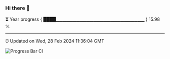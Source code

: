 ### Hi there 👋

⏳ Year progress { ████▁▁▁▁▁▁▁▁▁▁▁▁▁▁▁▁▁▁▁▁▁▁▁▁▁▁ } 15.98 %

---

⏰ Updated on Wed, 28 Feb 2024 11:36:04 GMT

![Progress Bar CI](https://github.com/IshwaranRudhara/GIT-ACTION/workflows/Progress%20Bar%20CI/badge.svg)
